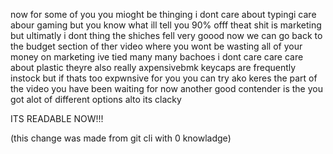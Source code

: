 now for some of you you mioght be thinging i dont care about typingi care abour gaming but you know what ill tell you 90% offf theat shit is marketing but ultimatly i dont thing the shiches fell very goood now we can go back to the budget section of ther video where you wont be wasting all of your money on marketing ive tied many many bachoes i dont care care care about plastic theyre also really axpensivebmk keycaps are frequently instock but if thats too expwnsive for you you can try ako keres the part of the video you have been waiting for now another good contender is the you got alot of different options alto its clacky

ITS READABLE NOW!!!

(this change was made from git cli with 0 knowladge)